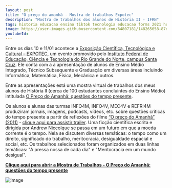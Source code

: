```yaml
---
layout: post
title: "O preço do amanhã - Mostra de trabalhos Expotec"
description: "Mostra de trabalhos dos alunos de História II - IFRN"
tags: historia educacao ensino tiktok tecnologia educacao forms 2021 humanas instagram prova podcast video
image: https://user-images.githubusercontent.com/64807181/148265058-87d21f0b-3303-44a6-8def-5fa3dd19a821.png
youtubeId: 
---
```


Entre os dias 10 e 11/01 acontece a [Exposição Científica, Tecnológica e Cultural – EXPOTEC](https://expotec-sc.herokuapp.com/), um evento promovido pelo [Instituto Federal de Educação, Ciência e Tecnologia do Rio Grande do Norte, campus Santa Cruz](https://portal.ifrn.edu.br/campus/santacruz). Ele conta com a a apresentação de alunos de Ensino Médio Integrado, Técnico Subsequente e Graduação em diversas áreas incluindo Informática, Matemática, Física, Mecânica e outros.

Entre as apresentações está uma mostra virtual de trabalhos dos meus alunos de História II (cerca de 100 estudantes concluintes do Ensino Médio) intitulada [O Preço do Amanhã: questões do tempo presente](https://www.notion.so/joaogilberto/Mostra-de-Trabalhos-O-Pre-o-do-Amanh-quest-es-do-tempo-presente-f5d03c7d84c44341bb59d54ad2597959).

Os alunos e alunas das turmas INFO4M, INFO4V, MEC4V e REFRI4M produziram jornais, imagens, podcasts, vídeos, etc. sobre questões críticas do tempo presente a partir de reflexões do filme [“O preço do Amanhã” (2011)](https://pt.wikipedia.org/wiki/In_Time) - [clique aqui para assistir trailer](https://www.youtube.com/watch?v=XUSt9oZUTrs). Uma ficção científica escrita e dirigida por Andrew Niccolque se passa em um futuro em que a moeda corrente é o tempo. Nela se discutem diversas temáticas: o tempo como um direito, significado do trabalho, meritocracia, desigualdade espacial e social, etc. Os trabalhos selecionados foram organizados em duas linhas temáticas: "A pressa nossa de cada dia" e "Meritocracia em um mundo desigual".

**[Clique aqui para abrir a Mostra de Trabalhos - O Preço do Amanhã: questões do tempo presente](https://joaogilberto.notion.site/Primeiro-dia-do-ENEM-2021-d7e2847bb9cb48b8ac8cc6f144ad238e)** 

![image](https://user-images.githubusercontent.com/64807181/148265058-87d21f0b-3303-44a6-8def-5fa3dd19a821.png)
